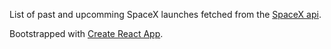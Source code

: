 List of past and upcomming SpaceX launches fetched from the [SpaceX api](https://docs.spacexdata.com/?version=latest).

Bootstrapped with [Create React App](https://github.com/facebook/create-react-app).